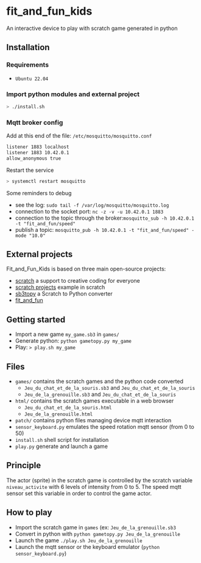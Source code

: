 # fit_and_fun_kids

An interactive device to play with scratch game generated in python

## Installation

### Requirements

* `Ubuntu 22.04`

### Import python modules and external project

```bash
> ./install.sh
```

### Mqtt broker config

Add at this end of the file: `/etc/mosquitto/mosquitto.conf`

```bash
listener 1883 localhost 
listener 1883 10.42.0.1
allow_anonymous true
```

Restart the service

```bash
> systemctl restart mosquitto
```

Some reminders to debug

* see the log: `sudo tail -f /var/log/mosquitto/mosquitto.log`
* connection to the socket port: `nc -z -v -u 10.42.0.1 1883`
* connection to the topic through the broker:`mosquitto_sub -h 10.42.0.1 -t "fit_and_fun/speed"`
* publish a topic: `mosquitto_pub -h 10.42.0.1 -t "fit_and_fun/speed" -mode "10.0"`

## External projects

Fit_and_Fun_Kids is based on three main open-source projects:

* [scratch](https://scratch.mit.edu/) a support to creative coding for everyone
* [scratch projects](https://scratch.mit.edu/studios/33100170/) example in scratch
* [sb3topy](https://github.com/autonabee/sb3topy/) a Scratch to Python converter
* [fit_and_fun](https://github.com/autonabee/fit_and_fun)

## Getting started

* Import a new game `my_game.sb3` in `games/`
* Generate python: `python gametopy.py my_game`
* Play: `> play.sh my_game`

## Files

* `games/` contains the scratch games and the python code converted
  * `Jeu_du_chat_et_de_la_souris.sb3` and `Jeu_du_chat_et_de_la_souris`
  * `Jeu_de_la_grenouille.sb3` and `Jeu_du_chat_et_de_la_souris`
* `html/` contains the scratch games executable in a web browser
  * `Jeu_du_chat_et_de_la_souris.html`
  * `Jeu_de_la_grenouille.html`
* `patch/` contains python files managing device mqtt interaction
* `sensor_keyboard.py` emulates the speed rotation mqtt sensor (from 0 to 50)
* `install.sh` shell script for installation
* `play.py` generate and launch a game

## Principle

The actor (sprite) in the scratch game is controlled by the scratch variable `niveau_activite` with 6 levels of intensity from 0 to 5. The speed mqtt sensor set this variable in order to control the game actor.

## How to play

* Import the scratch game in `games` (ex: `Jeu_de_la_grenouille.sb3`
* Convert in python with `python gametopy.py Jeu_de_la_grenouille`
* Launch the game `./play.sh Jeu_de_la_grenouille`
* Launch the mqtt sensor or the keyboard emulator (`python sensor_keyboard.py`)
